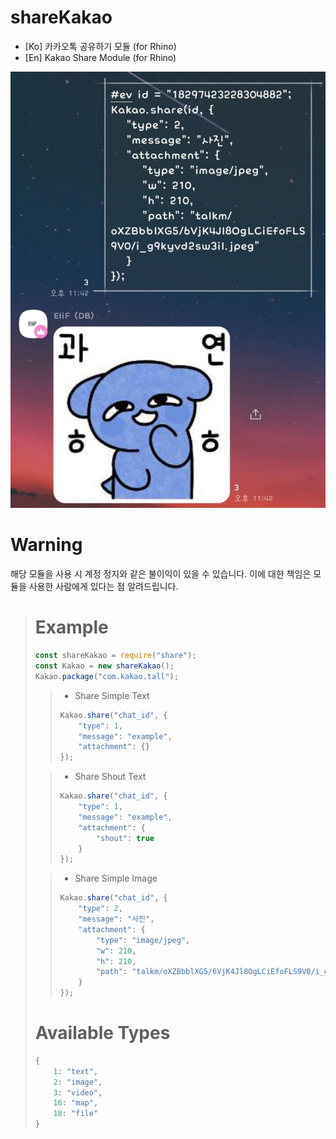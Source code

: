 # shareKakao

* [Ko] 카카오톡 공유하기 모듈 (for Rhino)
* [En] Kakao Share Module (for Rhino)

![Alt text](0BBF7F9C-07AF-4092-87B7-AA727E2347FB.jpeg)


# Warning
해당 모듈을 사용 시 계정 정지와 같은 불이익이 있을 수 있습니다.
이에 대한 책임은 모듈을 사용한 사람에게 있다는 점 알려드립니다.

> # Example
> ``` javascript
> const shareKakao = require("share");
> const Kakao = new shareKakao();
> Kakao.package("com.kakao.tall");
> ```
> 
> > * Share Simple Text
> > ``` javascript
> > Kakao.share("chat_id", {
> >     "type": 1,
> >     "message": "example",
> >     "attachment": {}
> > });
> >    ```
> 
> > * Share Shout Text
> > ``` javascript
> > Kakao.share("chat_id", {
> >     "type": 1,
> >     "message": "example",
> >     "attachment": {
> >         "shout": true
> >     }
> > });
> > ```
>
> > * Share Simple Image
> > ``` javascript
> > Kakao.share("chat_id", {
> >     "type": 2,
> >     "message": "사진",
> >     "attachment": {
> >         "type": "image/jpeg",
> >         "w": 210,
> >         "h": 210,
> >         "path": "talkm/oXZBbblXG5/6VjK4Jl8OgLCiEfoFLS9V0/i_g9kyvd2sw3il.jpeg"
> >     }
> > });
> > ```
>
> # Available Types
> ``` javascript
> {
>     1: "text",
>     2: "image",
>     3: "video",
>     16: "map",
>     18: "file"
> }
> ```
